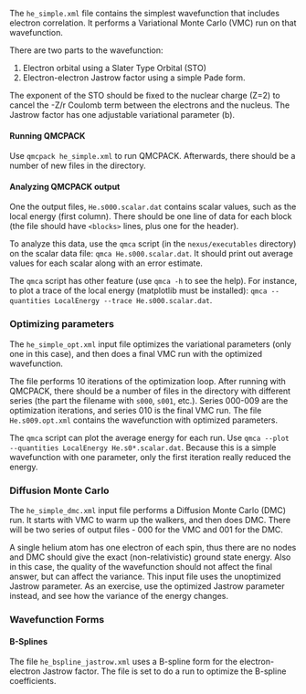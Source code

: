 The `he_simple.xml` file contains the simplest wavefunction that includes electron correlation.  It performs a Variational Monte Carlo (VMC) run on that wavefunction.

There are two parts to the wavefunction:

1. Electron orbital using a Slater Type Orbital (STO)
2. Electron-electron Jastrow factor using a simple Pade form.

The exponent of the STO should be fixed to the nuclear charge (Z=2) to cancel the -Z/r Coulomb term between the electrons and the nucleus.
The Jastrow factor has one adjustable variational parameter (b).

#### Running QMCPACK
Use `qmcpack he_simple.xml` to run QMCPACK.  Afterwards, there should be a number of new files in the directory.


#### Analyzing QMCPACK output
One the output files, `He.s000.scalar.dat` contains scalar values, such as the local energy (first column).  There should be one line of data for each block (the file should have `<blocks>` lines, plus one for the header).

To analyze this data, use the `qmca` script (in the `nexus/executables` directory) on the scalar data file: `qmca He.s000.scalar.dat`.  It should print out average values for each scalar along with an error estimate.

The `qmca` script has other feature (use `qmca -h` to see the help).  For instance, to plot a trace of the local energy (matplotlib must be installed): `qmca --quantities LocalEnergy --trace He.s000.scalar.dat`.


### Optimizing parameters

The `he_simple_opt.xml` input file optimizes the variational parameters (only one in this case), and then does a final VMC run with the optimized wavefunction.

The file performs 10 iterations of the optimization loop.  After running with QMCPACK, there should be a number of files in the directory with different series (the part the filename with `s000`, `s001`, etc.).   Series 000-009 are the optimization iterations, and series 010 is the final VMC run.   The file `He.s009.opt.xml` contains the wavefunction with optimized parameters.

The `qmca` script can plot the average energy for each run.  Use `qmca --plot --quantities LocalEnergy He.s0*.scalar.dat`.  Because this is a simple wavefunction with one parameter, only the first iteration really reduced the energy.

### Diffusion Monte Carlo

The `he_simple_dmc.xml` input file performs a Diffusion Monte Carlo (DMC) run.  It starts with VMC to warm up the walkers, and then does DMC.  There will be two series of output files - 000 for the VMC and 001 for the DMC.

A single helium atom has one electron of each spin, thus there are no nodes and DMC should give the exact (non-relativistic) ground state energy.   Also in this case, the quality of the wavefunction should not affect the final answer, but can affect the variance.  This input file uses the unoptimized Jastrow parameter.  As an exercise, use the optimized Jastrow parameter instead, and see how the variance of the energy changes.

### Wavefunction Forms
#### B-Splines
The file `he_bspline_jastrow.xml` uses a B-spline form for the electron-electron Jastrow factor.   The file is set to do a run to optimize the B-spline coefficients.
